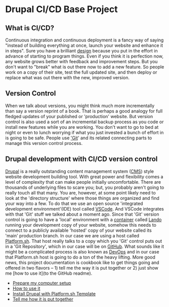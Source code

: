 # Drupal CI/CD Base Project

## What is CI/CD?

Continuous integration and continuous deployment is a fancy way of saying "instead of building everything at once, launch your website and enhance it in steps".   Sure you have a brilliant [design]() because you put in the effort in advance of starting to program things.  Even if you think it is perfection now, any website grows better with feedback and improvement steps.  But you don't want to "break" what is out there now to add a new feature.  So people work on a copy of their site, test the full updated site, and then deploy or replace what was out there with the new, improved version.

## Version Control

When we talk about versions, you might think much more incrementally than say a version reprint of a book.  That is perhaps a good analogy for full fledged updates of your published or 'production' website.  But version control is also used a sort of an incremental backup process as you code or install new features while you are working.  You don't want to go to bed at night or even to lunch worrying if what you just invested a bunch of effort in is going to be safe.  People use ['Git](book/gitbasics.md)' and its related connecting parts to manage this version control process. 


## Drupal development with CI/CD version control

[Drupal]() is a really outstanding content management system ([CMS]()) style website development building tool.  With great power and flexibility comes a level of complexity that can make people initially uncomfortable.    There are thousands of underlying files to scare you; but, you probably aren't going to really touch all that many.  You are, however, at some point likely need to look at the 'directory structure' where those things are organized and find your way into a few.  To do that we use an open source 'integrated development environment'(IDE) tool called [VSCode]().  And VSCode integrates with that 'Git' stuff we talked about a moment ago.  Since that 'Git' version control is going to have a 'local' environment with a [container]() called [Lando](book/lando.html) running your development copy of your website, somehow this needs to connect to a publicly available 'hosted' copy of your website called its 'main' production branch.  In our case we are using a host called [Platform.sh](https://platform.sh/).  That host really talks to a copy which you 'Git' control puts out in a 'Git Repository', which in our case will be on [GitHub](https://github.com/).    What sounds like it might be a complicated process is also known as [DevOps]() and in our case that Platform.sh host is going to do a ton of the heavy lifting.  More good news, this project documentation is cookbook like to get things going and offered in two flavors – 1) tell me the way it is put together or 2) just show me [how to use it](to the GitHub readme).  

-  [Prepare my computer setup](cicd/prerequisites.md)
-  [How to use it]()
-  [Install Drupal with Platform.sh Template](/{{site.baseurl}}/cicd/platfromshdrupal.md)
-  [Tell me how it is put together]()


